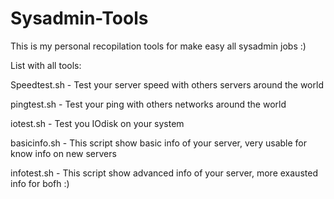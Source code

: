 Sysadmin-Tools
==============

This is my personal recopilation tools for make easy all sysadmin jobs :)

List with all tools: 

Speedtest.sh  - Test your server speed with others servers around the world

pingtest.sh  - Test your ping with others networks around the world 

iotest.sh  - Test you IOdisk on your system 

basicinfo.sh - This script show basic info of your server, very usable for know info on new servers

infotest.sh  - This script show advanced info of your server, more exausted info for bofh :) 
